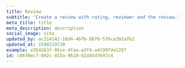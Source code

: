 ```yaml
---
title: Review
subtitle: 'Create a review with rating, reviewer and the review.'
meta_title: title
meta_description: description
social_image: site
updated_by: ac214142-16d4-46fb-8870-576ca392afb2
updated_at: 1590229720
example: e354263f-95ce-4faa-a3f4-a41997de1297
id: c06f0ec7-092c-415a-9618-02ab5d7697c4
---
```

